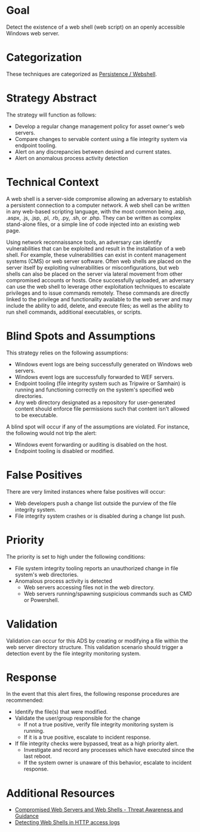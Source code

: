 # Goal
Detect the existence of a web shell (web script) on an openly accessible Windows web server.

# Categorization
These techniques are categorized as [Persistence / Webshell](https://attack.mitre.org/techniques/T1100/).

# Strategy Abstract
The strategy will function as follows: 

* Develop a regular change management policy for asset owner's web servers. 
* Compare changes to servable content using a file integrity system via endpoint tooling.
* Alert on any discrepancies between desired and current states.
* Alert on anomalous process activity detection  

# Technical Context
A web shell is a server-side compromise allowing an adversary to establish a persistent connection to a computer network.  A web shell can be written in any web-based scripting language, with the most common being .asp, .aspx, .js, .jsp, .pl, .rb, .py, .sh, or .php.  They can be written as complex stand-alone files, or a simple line of code injected into an existing web page. 

Using network reconnaissance tools, an adversary can identify vulnerabilities that can be exploited and result in the installation of a web shell.  For example, these vulnerabilities can exist in content management systems (CMS) or web server software.  Often web shells are placed on the server itself by exploiting vulnerabilities or misconfigurations, but web shells can also be placed on the server via lateral movement from other compromised accounts or hosts.  Once successfully uploaded, an adversary can use the web shell to leverage other exploitation techniques to escalate privileges and to issue commands remotely.  These commands are directly linked to the privilege and functionality available to the web server and may include the ability to add, delete, and execute files; as well as the ability to run shell commands, additional executables, or scripts.

# Blind Spots and Assumptions
This strategy relies on the following assumptions: 
* Windows event logs are being successfully generated on Windows web servers.
* Windows event logs are successfully forwarded to WEF servers. 
* Endpoint tooling (file integrity system such as Tripwire or Samhain) is running and functioning correctly on the system's specified web directories.
* Any web directory designated as a repository for user-generated content should enforce file permissions such that content isn't allowed to be executable.

A blind spot will occur if any of the assumptions are violated. For instance, the following would not trip the alert: 
* Windows event forwarding or auditing is disabled on the host.
* Endpoint tooling is disabled or modified. 

# False Positives
There are very limited instances where false positives will occur: 
* Web developers push a change list outside the purview of the file integrity system.
* File integrity system crashes or is disabled during a change list push.

# Priority
The priority is set to high under the following conditions:
* File system integrity tooling reports an unauthorized change in file system's web directories.
* Anomalous process activity is detected
  * Web servers accessing files not in the web directory.
  * Web servers running/spawning suspicious commands such as CMD or Powershell.

# Validation
Validation can occur for this ADS by creating or modifying a file within the web server directory structure.
This validation scenario should trigger a detection event by the file integrity monitoring system.

# Response
In the event that this alert fires, the following response procedures are recommended:
* Identify the file(s) that were modified.
* Validate the user/group responsible for the change
  * If not a true positive, verify file integrity monitoring system is running.
  * If it is a true positive, escalate to incident response.
* If file integrity checks were bypassed, treat as a high priority alert. 
  * Investigate and record any processes which have executed since the last reboot.
  * If the system owner is unaware of this behavior, escalate to incident response.

# Additional Resources
* [Compromised Web Servers and Web Shells - Threat Awareness and Guidance](https://www.us-cert.gov/ncas/alerts/TA15-314A)
* [Detecting Web Shells in HTTP access logs](https://www.anomali.com/blog/detecting-web-shells-in-http-access-logs)
